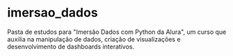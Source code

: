 # imersao_dados
Pasta de estudos para "Imersão Dados com Python da Alura", um curso que auxilia na manipulação de dados, criação de visualizações e desenvolvimento de dashboards interativos.
